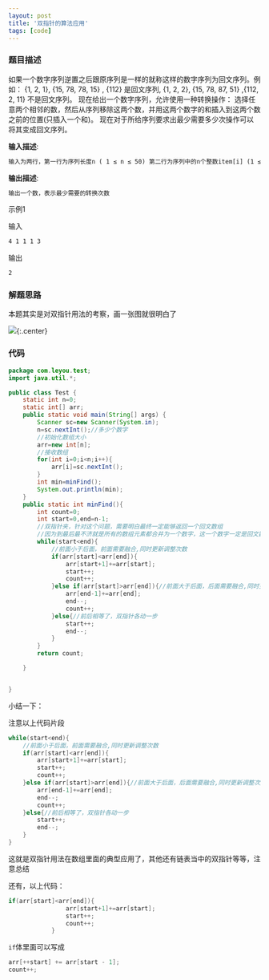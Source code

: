 ```yaml
---
layout: post
title: '双指针的算法应用'
tags: [code]
---
```


### 题目描述

如果一个数字序列逆置之后跟原序列是一样的就称这样的数字序列为回文序列。例如：
{1, 2, 1}, {15, 78, 78, 15} , {112} 是回文序列, 
{1, 2, 2}, {15, 78, 87, 51} ,{112, 2, 11} 不是回文序列。
现在给出一个数字序列，允许使用一种转换操作：
选择任意两个相邻的数，然后从序列移除这两个数，并用这两个数字的和插入到这两个数之前的位置(只插入一个和)。
现在对于所给序列要求出最少需要多少次操作可以将其变成回文序列。

**输入描述**:

```xml
输入为两行，第一行为序列长度n ( 1 ≤ n ≤ 50) 第二行为序列中的n个整数item[i] (1 ≤ iteam[i] ≤ 1000)，以空格分隔。
```

**输出描述**:

```xml
输出一个数，表示最少需要的转换次数
```

示例1

输入

```xml
4 1 1 1 3
```

输出

```xml
2
```

### 解题思路

本题其实是对双指针用法的考察，画一张图就很明白了

![](http://image.augustrush8.com/images/doubleptr.png){:.center}

### 代码

```java
package com.leyou.test;
import java.util.*;

public class Test {
    static int n=0;
    static int[] arr;
    public static void main(String[] args) {
        Scanner sc=new Scanner(System.in);
        n=sc.nextInt();//多少个数字
        //初始化数组大小
        arr=new int[n];
        //接收数组
        for(int i=0;i<n;i++){
            arr[i]=sc.nextInt();
        }
        int min=minFind();
        System.out.println(min);
    }
    public static int minFind(){
        int count=0;
        int start=0,end=n-1;
        //双指针夹，针对这个问题，需要明白最终一定能够返回一个回文数组
        //因为到最后最不济就是所有的数组元素都合并为一个数字，这一个数字一定是回文数组
        while(start<end){
            //前面小于后面，前面需要融合,同时更新调整次数
            if(arr[start]<arr[end]){
                arr[start+1]+=arr[start];
                start++;
                count++;
            }else if(arr[start]>arr[end]){//前面大于后面，后面需要融合,同时更新调整次数
                arr[end-1]+=arr[end];
                end--;
                count++;
            }else{//前后相等了，双指针各动一步
                start++;
                end--;
            }
        }
        return count;

    }


}
```

小结一下：

注意以上代码片段

```java
while(start<end){
    //前面小于后面，前面需要融合,同时更新调整次数
    if(arr[start]<arr[end]){
        arr[start+1]+=arr[start];
        start++;
        count++;
    }else if(arr[start]>arr[end]){//前面大于后面，后面需要融合,同时更新调整次数
        arr[end-1]+=arr[end];
        end--;
        count++;
    }else{//前后相等了，双指针各动一步
        start++;
        end--;
    }
}
```

这就是双指针用法在数组里面的典型应用了，其他还有链表当中的双指针等等，注意总结

还有，以上代码：

```java
if(arr[start]<arr[end]){
                arr[start+1]+=arr[start];
                start++;
                count++;
            }
```

`if`体里面可以写成

```java
arr[++start] += arr[start - 1];
count++;
```

